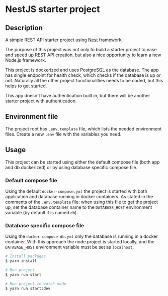 # NestJS starter project

## Description

A simple REST API starter project using [Nest](https://github.com/nestjs/nest) framework.

The purpose of this project was not only to build a starter project to ease and speed up REST API creation, but also a nice opportunity to learn a new
Node.js framework.

This project is dockerized and uses PostgreSQL as the database. The app has single endpoint for health check, which checks if the database is up or not.
Naturally all the other project functionalities needs to be coded, but this helps to get started.

This app doesn't have authentication built in, but there will be another starter project with authentication.

## Environment file

The project root has `.env.template` file, which lists the needed environment files. Create a new `.env` file with the variables you need.

## Usage

This project can be started using either the default compose file (both app and db dockerized) or by using database specific compose file.

### Default compose file

Using the default `docker-compose.yml` the project is started with both application and database running in docker containers. As stated in the comments
of the `.env.template` file: when using this file to get the project up, set the database container name to the `DATABASE_HOST` environment variable
(by default it is named `db`).

### Database specific compose file

Using the `docker-compose-db.yml` only the database is running in a docker container. With this approach the node project is started locally, and the
`DATABASE_HOST` environment variable must be set as `localhost`.

```bash
# Install packages
$ yarn install

# Run project
$ yarn run start

# Run project in watch mode
$ yarn run start:dev
```
